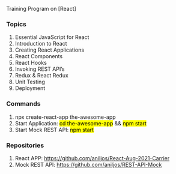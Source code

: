 Training Program on [React]

### Topics

1. Essential JavaScript for React
2. Introduction to React
3. Creating React Applications
4. React Components 
5. React Hooks
6. Invoking REST API’s
7. Redux & React Redux
8. Unit Testing
9. Deployment

### Commands

1. npx create-react-app	the-awesome-app
2. Start Application: <mark>cd the-awesome-app</mark>  && <mark>npm start</mark>
3. Start Mock REST API: <mark>npm start</mark> 


### Repositories

1. React APP: https://github.com/aniljos/React-Aug-2021-Carrier
2. Mock REST API: https://github.com/aniljos/REST-API-Mock


